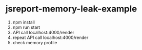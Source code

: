 # jsreport-memory-leak-example
1. npm install
2. npm run start
3. API call localhost:4000/render
4. repeat API call localhost:4000/render
5. check memory profile
